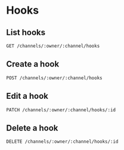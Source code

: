 # Hooks

## List hooks

    GET /channels/:owner/:channel/hooks

## Create a hook

    POST /channels/:owner/:channel/hooks

## Edit a hook

    PATCH /channels/:owner/:channel/hooks/:id

## Delete a hook

    DELETE /channels/:owner/:channel/hooks/:id
